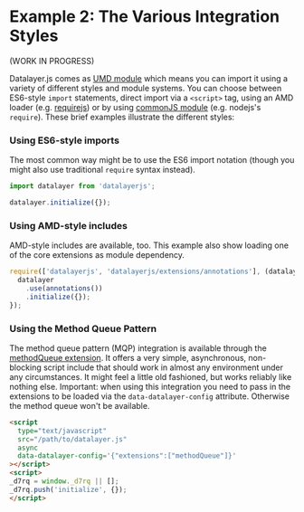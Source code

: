 # Example 2: The Various Integration Styles
(WORK IN PROGRESS)

Datalayer.js comes as [UMD module](https://github.com/umdjs/umd) which means you can import it using a variety of different styles and module systems. You can choose between ES6-style `import` statements, direct import via a `<script>` tag, using an AMD loader (e.g. [requirejs](http://requirejs.org/)) or by using [commonJS module](http://wiki.commonjs.org/wiki/Modules/1.1) (e.g. nodejs's `require`). These brief examples illustrate the different styles:

### Using ES6-style imports
The most common way might be to use the ES6 import notation (though you might also use traditional `require` syntax instead).
```javascript
import datalayer from 'datalayerjs';

datalayer.initialize({});
```

### Using AMD-style includes
AMD-style includes are available, too. This example also show loading one of the core extensions as module dependency.
```javascript
require(['datalayerjs', 'datalayerjs/extensions/annotations'], (datalayer, annotations) => {
  datalayer
    .use(annotations())
    .initialize({});
});
```

### Using the Method Queue Pattern
The method queue pattern (MQP) integration is available through the [methodQueue extension](#). It offers a very simple, asynchronous, non-blocking script include that should work in almost any environment under any circumstances. It might feel a little old fashioned, but works reliably like nothing else. Important: when using this integration you need to pass in the extensions to be loaded via the `data-datalayer-config` attribute. Otherwise the method queue won't be available.

```html
<script
  type="text/javascript"
  src="/path/to/datalayer.js"
  async
  data-datalayer-config='{"extensions":["methodQueue"]}'
></script>
<script>
_d7rq = window._d7rq || [];
_d7rq.push('initialize', {});
</script>
```
